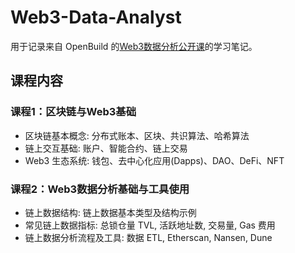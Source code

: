 # Web3-Data-Analyst

用于记录来自 OpenBuild 的[Web3数据分析公开课](https://openbuild.xyz/learn/challenges/2057869194)的学习笔记。

## 课程内容

### 课程1：区块链与Web3基础

- 区块链基本概念: 分布式账本、区块、共识算法、哈希算法
- 链上交互基础: 账户、智能合约、链上交易
- Web3 生态系统: 钱包、去中心化应用(Dapps)、DAO、DeFi、NFT

### 课程2：Web3数据分析基础与工具使用

- 链上数据结构: 链上数据基本类型及结构示例
- 常见链上数据指标: 总锁仓量 TVL, 活跃地址数, 交易量, Gas 费用
- 链上数据分析流程及工具: 数据 ETL, Etherscan, Nansen, Dune
